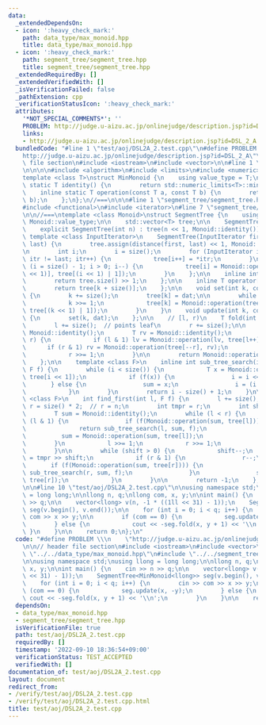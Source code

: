 ```yaml
---
data:
  _extendedDependsOn:
  - icon: ':heavy_check_mark:'
    path: data_type/max_monoid.hpp
    title: data_type/max_monoid.hpp
  - icon: ':heavy_check_mark:'
    path: segment_tree/segment_tree.hpp
    title: segment_tree/segment_tree.hpp
  _extendedRequiredBy: []
  _extendedVerifiedWith: []
  _isVerificationFailed: false
  _pathExtension: cpp
  _verificationStatusIcon: ':heavy_check_mark:'
  attributes:
    '*NOT_SPECIAL_COMMENTS*': ''
    PROBLEM: http://judge.u-aizu.ac.jp/onlinejudge/description.jsp?id=DSL_2_A
    links:
    - http://judge.u-aizu.ac.jp/onlinejudge/description.jsp?id=DSL_2_A
  bundledCode: "#line 1 \"test/aoj/DSL2A_2.test.cpp\"\n#define PROBLEM \\\n    \"\
    http://judge.u-aizu.ac.jp/onlinejudge/description.jsp?id=DSL_2_A\"\n\n// header\
    \ file section\n#include <iostream>\n#include <vector>\n\n#line 1 \"data_type/max_monoid.hpp\"\
    \n\n\n\n#include <algorithm>\n#include <limits>\n#include <numeric>\n\n//===\n\
    template <class T>\nstruct MinMonoid {\n    using value_type = T;\n    inline\
    \ static T identity() {\n        return std::numeric_limits<T>::min();\n    };\n\
    \    inline static T operation(const T a, const T b) {\n        return std::max(a,\
    \ b);\n    };\n};\n//===\n\n\n#line 1 \"segment_tree/segment_tree.hpp\"\n\n\n\n\
    #include <functional>\n#include <iterator>\n#line 7 \"segment_tree/segment_tree.hpp\"\
    \n\n//===\ntemplate <class Monoid>\nstruct SegmentTree {\n    using T = typename\
    \ Monoid::value_type;\n\n    std::vector<T> tree;\n\n    SegmentTree() = default;\n\
    \    explicit SegmentTree(int n) : tree(n << 1, Monoid::identity()){};\n\n   \
    \ template <class InputIterator>\n    SegmentTree(InputIterator first, InputIterator\
    \ last) {\n        tree.assign(distance(first, last) << 1, Monoid::identity());\n\
    \n        int i;\n        i = size();\n        for (InputIterator itr = first;\
    \ itr != last; itr++) {\n            tree[i++] = *itr;\n        }\n        for\
    \ (i = size() - 1; i > 0; i--) {\n            tree[i] = Monoid::operation(tree[(i\
    \ << 1)], tree[(i << 1) | 1]);\n        }\n    };\n\n    inline int size() {\n\
    \        return tree.size() >> 1;\n    };\n\n    inline T operator[](int k) {\n\
    \        return tree[k + size()];\n    };\n\n    void set(int k, const T dat)\
    \ {\n        k += size();\n        tree[k] = dat;\n\n        while (k > 1) {\n\
    \            k >>= 1;\n            tree[k] = Monoid::operation(tree[(k << 1)],\
    \ tree[(k << 1) | 1]);\n        }\n    }\n    void update(int k, const T dat)\
    \ {\n        set(k, dat);\n    };\n\n    // [l, r)\n    T fold(int l, int r) {\n\
    \        l += size();  // points leaf\n        r += size();\n\n        T lv =\
    \ Monoid::identity();\n        T rv = Monoid::identity();\n        while (l <\
    \ r) {\n            if (l & 1) lv = Monoid::operation(lv, tree[l++]);\n      \
    \      if (r & 1) rv = Monoid::operation(tree[--r], rv);\n            l >>= 1;\n\
    \            r >>= 1;\n        }\n\n        return Monoid::operation(lv, rv);\n\
    \    };\n\n    template <class F>\n    inline int sub_tree_search(int i, T sum,\
    \ F f) {\n        while (i < size()) {\n            T x = Monoid::operation(sum,\
    \ tree[i << 1]);\n            if (f(x)) {\n                i = i << 1;\n     \
    \       } else {\n                sum = x;\n                i = (i << 1) | 1;\n\
    \            }\n        }\n        return i - size() + 1;\n    }\n\n    template\
    \ <class F>\n    int find_first(int l, F f) {\n        l += size();\n        int\
    \ r = size() * 2;  // r = n;\n        int tmpr = r;\n        int shift = 0;\n\n\
    \        T sum = Monoid::identity();\n        while (l < r) {\n            if\
    \ (l & 1) {\n                if (f(Monoid::operation(sum, tree[l]))) {\n     \
    \               return sub_tree_search(l, sum, f);\n                }\n      \
    \          sum = Monoid::operation(sum, tree[l]);\n                l++;\n    \
    \        }\n            l >>= 1;\n            r >>= 1;\n            shift++;\n\
    \        }\n\n        while (shift > 0) {\n            shift--;\n            r\
    \ = tmpr >> shift;\n            if (r & 1) {\n                r--;\n         \
    \       if (f(Monoid::operation(sum, tree[r]))) {\n                    return\
    \ sub_tree_search(r, sum, f);\n                }\n                sum = Monoid::operation(sum,\
    \ tree[r]);\n            }\n        }\n\n        return -1;\n    };\n};\n//===\n\
    \n\n#line 10 \"test/aoj/DSL2A_2.test.cpp\"\n\nusing namespace std;\nusing llong\
    \ = long long;\n\nllong n, q;\nllong com, x, y;\n\nint main() {\n    cin >> n\
    \ >> q;\n\n    vector<llong> v(n, -1 * ((1ll << 31) - 1));\n    SegmentTree<MinMonoid<llong>>\
    \ seg(v.begin(), v.end());\n\n    for (int i = 0; i < q; i++) {\n        cin >>\
    \ com >> x >> y;\n\n        if (com == 0) {\n            seg.update(x, -y);\n\
    \        } else {\n            cout << -seg.fold(x, y + 1) << '\\n';\n       \
    \ }\n    }\n\n    return 0;\n};\n"
  code: "#define PROBLEM \\\n    \"http://judge.u-aizu.ac.jp/onlinejudge/description.jsp?id=DSL_2_A\"\
    \n\n// header file section\n#include <iostream>\n#include <vector>\n\n#include\
    \ \"../../data_type/max_monoid.hpp\"\n#include \"../../segment_tree/segment_tree.hpp\"\
    \n\nusing namespace std;\nusing llong = long long;\n\nllong n, q;\nllong com,\
    \ x, y;\n\nint main() {\n    cin >> n >> q;\n\n    vector<llong> v(n, -1 * ((1ll\
    \ << 31) - 1));\n    SegmentTree<MinMonoid<llong>> seg(v.begin(), v.end());\n\n\
    \    for (int i = 0; i < q; i++) {\n        cin >> com >> x >> y;\n\n        if\
    \ (com == 0) {\n            seg.update(x, -y);\n        } else {\n           \
    \ cout << -seg.fold(x, y + 1) << '\\n';\n        }\n    }\n\n    return 0;\n};\n"
  dependsOn:
  - data_type/max_monoid.hpp
  - segment_tree/segment_tree.hpp
  isVerificationFile: true
  path: test/aoj/DSL2A_2.test.cpp
  requiredBy: []
  timestamp: '2022-09-10 18:36:54+09:00'
  verificationStatus: TEST_ACCEPTED
  verifiedWith: []
documentation_of: test/aoj/DSL2A_2.test.cpp
layout: document
redirect_from:
- /verify/test/aoj/DSL2A_2.test.cpp
- /verify/test/aoj/DSL2A_2.test.cpp.html
title: test/aoj/DSL2A_2.test.cpp
---
```

